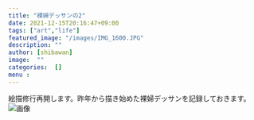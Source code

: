 ```yaml
---
title: "裸婦デッサンの2"
date: 2021-12-15T20:16:47+09:00
tags: ["art","life"]
featured_image: "/images/IMG_1600.JPG"
description: ""
author: [shibawan]
image:  ""
categories:  []
menu :
---
```

絵描修行再開します。昨年から描き始めた裸婦デッサンを記録しておきます。
![画像](/images/IMG_1600.JPG)
